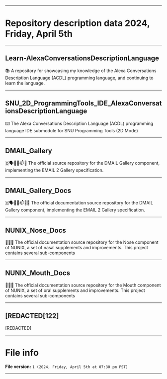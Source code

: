 
***

# Repository description data 2024, Friday, April 5th

---

## Learn-AlexaConversationsDescriptionLanguage

📚️ A repository for showcasing my knowledge of the Alexa Conversations Description Language (ACDL) programming language, and continuing to learn the language. 

---

## SNU_2D_ProgrammingTools_IDE_AlexaConversationsDescriptionLanguage

⌨️ The Alexa Conversations Description Language (ACDL) programming language IDE submodule for SNU Programming Tools (2D Mode)

---

## DMAIL_Gallery

🇩🗣️📧️📮️📫️🧾️ The official source repository for the DMAIL Gallery component, implementing the EMAIL 2 Gallery specification. 

---

## DMAIL_Gallery_Docs

🇩🗣️📧️📮️📫️🧾️📖️ The official documentation source repository for the DMAIL Gallery component, implementing the EMAIL 2 Gallery specification. 

---

## NUNIX_Nose_Docs

🧠️👃️📖️ The official documentation source repository for the Nose component of NUNIX, a set of nasal supplements and improvements. This project contains several sub-components

---

## NUNIX_Mouth_Docs

🧠️👄️📖️ The official documentation source repository for the Mouth component of NUNIX, a set of oral supplements and improvements. This project contains several sub-components 

---

## [REDACTED[122]

[REDACTED]

***

# File info

**File version:** `1 (2024, Friday, April 5th at 07:30 pm PST)`

***

